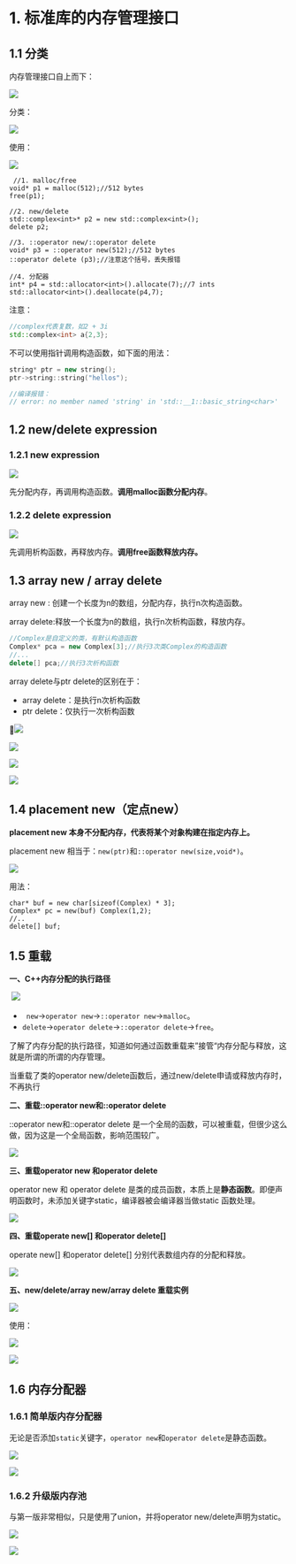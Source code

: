 

# 1. 标准库的内存管理接口

## 1.1 分类

内存管理接口自上而下：

![](./pics/memory/mem1.png)

分类：

![](./pics/memory/mem2.png)

使用：

![](./pics/memory/primitives.jpg)



```
 //1. malloc/free
void* p1 = malloc(512);//512 bytes
free(p1);

//2. new/delete
std::complex<int>* p2 = new std::complex<int>();
delete p2;

//3. ::operator new/::operator delete
void* p3 = ::operator new(512);//512 bytes
::operator delete (p3);//注意这个括号，丢失报错

//4. 分配器
int* p4 = std::allocator<int>().allocate(7);//7 ints
std::allocator<int>().deallocate(p4,7);
```

注意：

```c++
//complex代表复数，如2 + 3i
std::complex<int> a{2,3};
```

不可以使用指针调用构造函数，如下面的用法：

```c++
string* ptr = new string();
ptr->string::string("hellos");

//编译报错：
// error: no member named 'string' in 'std::__1::basic_string<char>'
```



## 1.2 new/delete expression

### 1.2.1 new expression

![](./pics/memory/new_expression.jpg)

先分配内存，再调用构造函数。**调用malloc函数分配内存**。

### 1.2.2 delete expression

![](./pics/memory/delete_expression.jpg)

先调用析构函数，再释放内存。**调用free函数释放内存。**

## 1.3 array new / array delete

array new : 创建一个长度为n的数组，分配内存，执行n次构造函数。

array delete:释放一个长度为n的数组，执行n次析构函数，释放内存。

```c++
//Complex是自定义的类，有默认构造函数
Complex* pca = new Complex[3];//执行3次类Complex的构造函数
//...
delete[] pca;//执行3次析构函数
```

array delete与ptr delete的区别在于：

- array delete：是执行n次析构函数
- ptr delete：仅执行一次析构函数

![](./pics/memory/array_new.jpg)

![](./pics/memory/array_new2.jpg)

![](./pics/memory/array_size.jpg)

![](./pics/memory/array_size2.jpg)



## 1.4 placement new（定点new）

**placement new 本身不分配内存，代表将某个对象构建在指定内存上。**

placement new 相当于：```new(ptr)```和```::operator new(size,void*)```。

![](./pics/memory/placement_new.jpg)

用法：

```
char* buf = new char[sizeof(Complex) * 3];
Complex* pc = new(buf) Complex(1,2);
//..
delete[] buf;
```

## 1.5 重载

**一、C++内存分配的执行路径**

​	![](./pics/memory/memory_allo.png)



- ``` new```->```operator new```->```::operator new```->```malloc```。
- ```delete```->```operator delete```->```::operator delete```->```free```。

了解了内存分配的执行路径，知道如何通过函数重载来”接管“内存分配与释放，这就是所谓的所谓的内存管理。

当重载了类的operator new/delete函数后，通过new/delete申请或释放内存时，不再执行

**二、重载::operator new和::operator delete**

::operator new和::operator delete 是一个全局的函数，可以被重载，但很少这么做，因为这是一个全局函数，影响范围较广。

![](./pics/memory/global_operator_new_delete.jpg)

**三、重载operator new 和operator delete**

operator new 和 operator delete 是类的成员函数，本质上是**静态函数**。即便声明函数时，未添加关键字static，编译器被会编译器当做static 函数处理。

![](./pics/memory/overload_op.png)

**四、重载operate new[] 和operator delete[]**

operate new[] 和operator delete[] 分别代表数组内存的分配和释放。

![](./pics/memory/overload_op_arr.png)



**五、new/delete/array new/array delete 重载实例**

![](./pics/memory/overload_tst.png)

使用：

![](./pics/memory/overload_op_use.jpg)

![](./pics/memory/demo.jpg)

## 1.6 内存分配器

### 1.6.1 简单版内存分配器

无论是否添加```static```关键字，```operator new```和```operator delete```是静态函数。

![](./pics/memory/pre_allocator1.jpg)

![](./pics/memory/pre_allocator1_2.jpg)

### 1.6.2 升级版内存池

与第一版非常相似，只是使用了union，并将operator new/delete声明为static。

![](./pics/memory/pre_allocator2.jpg)



![](./pics/memory/pre_allocator2_1.jpg)